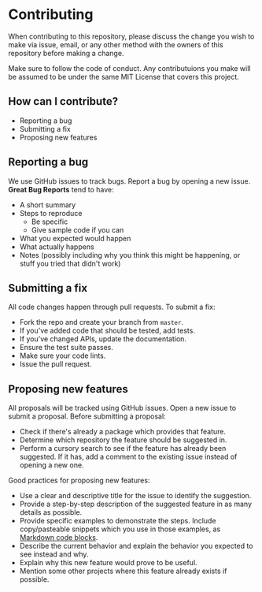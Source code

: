 # Contributing

When contributing to this repository, please discuss the change you wish to make via issue,
email, or any other method with the owners of this repository before making a change.

Make sure to follow the code of conduct. Any contributuions you make will be assumed to be under the same MIT License that covers this project.

## How can I contribute?
- Reporting a bug
- Submitting a fix
- Proposing new features

## Reporting a bug
We use GitHub issues to track bugs. Report a bug by opening a new issue.
**Great Bug Reports** tend to have:

- A short summary 
- Steps to reproduce
  - Be specific
  - Give sample code if you can
- What you expected would happen
- What actually happens
- Notes (possibly including why you think this might be happening, or stuff you tried that didn't work)


## Submitting a fix
All code changes happen through pull requests. To submit a fix:

- Fork the repo and create your branch from `master`.
- If you've added code that should be tested, add tests.
- If you've changed APIs, update the documentation.
- Ensure the test suite passes.
- Make sure your code lints.
- Issue the pull request.


## Proposing new features

All proposals will be tracked using GitHub issues. Open a new issue to submit a proposal. 
Before submitting a proposal:

- Check if there's already a package which provides that feature.
- Determine which repository the feature should be suggested in.
- Perform a cursory search to see if the feature has already been suggested. If it has, add a comment to the existing issue instead of opening a new one.

Good practices for proposing new features:

- Use a clear and descriptive title for the issue to identify the suggestion.
- Provide a step-by-step description of the suggested feature in as many details as possible.
- Provide specific examples to demonstrate the steps. Include copy/pasteable snippets which you use in those examples, as [Markdown code blocks](https://help.github.com/articles/markdown-basics/#multiple-lines).
- Describe the current behavior and explain the behavior you expected to see instead and why.
- Explain why this new feature would prove to be useful.
- Mention some other projects where this feature already exists if possible.
